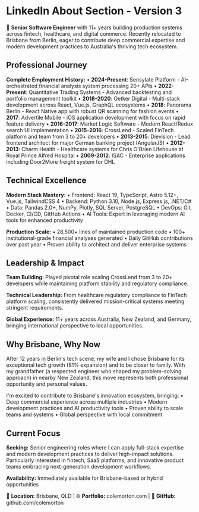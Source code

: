 # LinkedIn About Section - Version 3

🚀 **Senior Software Engineer** with 11+ years building production systems across fintech, healthcare, and digital commerce. Recently relocated to Brisbane from Berlin, eager to contribute deep commercial expertise and modern development practices to Australia's thriving tech ecosystem.

## Professional Journey

**Complete Employment History:**
• **2024-Present**: Sensylate Platform - AI-orchestrated financial analysis system processing 20+ APIs
• **2022-Present**: Quantitative Trading Systems - Advanced backtesting and portfolio management toolkit
• **2018-2020**: Oetker Digital - Multi-stack development across React, Vue.js, GraphQL ecosystems
• **2018**: Panorama Berlin - React Native app with robust QR scanning for fashion events
• **2017**: Advertile Mobile - iOS application development with focus on rapid feature delivery
• **2016-2017**: Market Logic Software - Modern React/Redux search UI implementation
• **2015-2016**: CrossLend - Scaled FinTech platform and team from 3 to 20+ developers
• **2013-2015**: Dievision - Lead frontend architect for major German banking project (AngularJS)
• **2012-2013**: Charm Health - Healthcare systems for Chris O'Brien Lifehouse at Royal Prince Alfred Hospital
• **2009-2012**: ISAC - Enterprise applications including Door2More freight system for DHL

## Technical Excellence

**Modern Stack Mastery:**
• Frontend: React 19, TypeScript, Astro 5.12+, Vue.js, TailwindCSS 4
• Backend: Python 3.10, Node.js, Express.js, .NET/C#
• Data: Pandas 2.0+, NumPy, Plotly, SQL Server, PostgreSQL
• DevOps: Git, Docker, CI/CD, GitHub Actions
• AI Tools: Expert in leveraging modern AI tools for enhanced productivity

**Production Scale:**
• 28,500+ lines of maintained production code
• 100+ institutional-grade financial analyses generated
• Daily GitHub contributions over past year
• Proven ability to architect and deliver enterprise systems

## Leadership & Impact

**Team Building:** Played pivotal role scaling CrossLend from 3 to 20+ developers while maintaining platform stability and regulatory compliance.

**Technical Leadership:** From healthcare regulatory compliance to FinTech platform scaling, consistently delivered mission-critical systems meeting stringent requirements.

**Global Experience:** 11+ years across Australia, New Zealand, and Germany, bringing international perspective to local opportunities.

## Why Brisbane, Why Now

After 12 years in Berlin's tech scene, my wife and I chose Brisbane for its exceptional tech growth (81% expansion) and to be closer to family. With my grandfather (a respected engineer who shaped my problem-solving approach) in nearby New Zealand, this move represents both professional opportunity and personal values.

I'm excited to contribute to Brisbane's innovation ecosystem, bringing:
• Deep commercial experience across multiple industries
• Modern development practices and AI productivity tools
• Proven ability to scale teams and systems
• Global perspective with local commitment

## Current Focus

**Seeking:** Senior engineering roles where I can apply full-stack expertise and modern development practices to deliver high-impact solutions. Particularly interested in fintech, SaaS platforms, and innovative product teams embracing next-generation development workflows.

**Availability:** Immediately available for Brisbane-based or hybrid opportunities

📍 **Location:** Brisbane, QLD | 🌐 **Portfolio:** colemorton.com | 💼 **GitHub:** github.com/colemorton